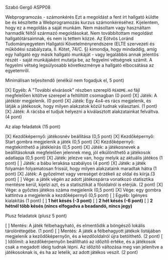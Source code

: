 Szabó Gergő
ASPP08

Webprogramozás - számonkérés
Ezt a megoldást a fent írt hallgató küldte be és készítette a Webprogramozás kurzus számonkéréséhez.
Kijelentem, hogy ez a megoldás a saját munkám. Nem másoltam vagy használtam harmadik féltől 
származó megoldásokat. Nem továbbítottam megoldást hallgatótársaimnak, és nem is tettem közzé. 
Az Eötvös Loránd Tudományegyetem Hallgatói Követelményrendszere 
(ELTE szervezeti és működési szabályzata, II. Kötet, 74/C. §) kimondja, hogy mindaddig, 
amíg egy hallgató egy másik hallgató munkáját - vagy legalábbis annak jelentős részét - 
saját munkájaként mutatja be, az fegyelmi vétségnek számít. 
A fegyelmi vétség legsúlyosabb következménye a hallgató elbocsátása az egyetemről.

Minimálisan teljesítendő (enélkül nem fogadjuk el, 5 pont)

[X] Egyéb: A "További elvárások" részben szereplő `README.md` fájl megfelelően kitöltve szerepel a feltöltött csomagban (0 pont)
[X] Játék: A játéktér megjelenik. (0 pont)
[X] Játék: Egy 4x4-es rács megjelenik, és látják a játékosok, hogy milyen alakzatok közül tudnak választani. (1 pont)
[X] Játék: A rácsba el tudjuk helyezni a kiválasztott alakzatainkat felváltva. (4 pont)

Az alap feladatok (15 pont)

[X] Kezdőképernyő: játékosnév beállítása (0,5 pont)
[X] Kezdőképernyő: Start gombra megjelenik a játék (0,5 pont)
[X] Kezdőképernyő: megtekinthető a játékleírás (0,5 pont)
[X] Játék: a játékosnevek a beállításoknak megfelelően jelennek meg, jól elkülöníthető a játékosok adatlapja (0,5 pont)
[X] Játék: jelezve van, hogy melyik az aktuális játékos (1 pont)
[ ] Játék: a bábu lerakása szabályos (4 pont)
[X] Játék: a játék folyamán folyamatosan frissül, hogy milyen alakzataink maradtak hátra (1 pont)
[X] Játék: A győzelmet vagy vereséget érzékeli az oldal és kiírja.(3 pont)
[ ] Vége: a játék végén az adott játékospárra vonatkozó statisztika mentésre kerül, kijelzi azt, és a statisztikát a főoldalról is elérjük. (2 pont)
[X] Vége: a győztes játékos száma megjelenik (0,5 pont)
[X] Vége: egy gombra kattintva a megjelenik a kezdőképernyő (0,5 pont)
[ ] Egyéb: Igényes kialakítás (1 pont)
[ ] **1 hét késés (-3 pont)**
[ ] **2 hét késés (-6 pont)**
[ ] **2 hétnél több késés (nincs elfogadva a beadandó, nincs jegy)**

Plusz feladatok (plusz 5 pont)

[ ] Mentés: A játék félbehagyható, és elmentődik a böngésző lokális tárolórétegébe. (1 pont) 
[ ] Mentés: A játék a félbehagyott játékok listájában megjelenik a keződőképernyőn, és a kezdőoldalról újra betölthető. (2 pont)
[ ] Időlimit: a kezdőkérpernyőn beállítható az időzítő értéke, és a játékosok csak a megadott ideig tudnak lépni. Az időzítő változása meg van jelenítve a játékosoknak is, és ha az letelik, az adott játékos veszít. (2 pont)